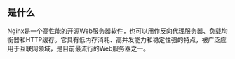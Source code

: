 ## 是什么

Nginx是一个高性能的开源Web服务器软件，也可以用作反向代理服务器、负载均衡器和HTTP缓存。它具有低内存消耗、高并发能力和稳定性强的特点，被广泛应用于互联网领域，是目前最流行的Web服务器之一。
